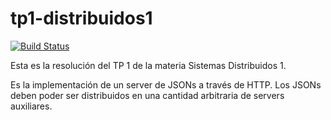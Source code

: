 # tp1-distribuidos1
[![Build Status](https://travis-ci.org/gonzalpetraglia/tp1-distribuidos1.svg?branch=master)](https://travis-ci.org/gonzalpetraglia/tp1-distribuidos1)


Esta es la resolución del TP 1 de la materia Sistemas Distribuidos 1.

Es la implementación de un server de JSONs a través de HTTP.
Los JSONs deben poder ser distribuidos en una cantidad arbitraria de servers auxiliares.
